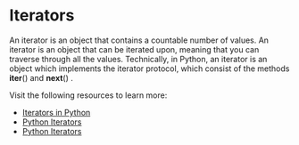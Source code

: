 # Iterators

An iterator is an object that contains a countable number of values. An iterator is an object that can be iterated upon, meaning that you can traverse through all the values. Technically, in Python, an iterator is an object which implements the iterator protocol, which consist of the methods **iter**() and **next**() .

Visit the following resources to learn more:

- [Iterators in Python](https://www.w3schools.com/python/python_iterators.asp)
- [Python Iterators](https://www.geeksforgeeks.org/iterators-in-python/)
- [Python Iterators](https://www.programiz.com/python-programming/iterator)